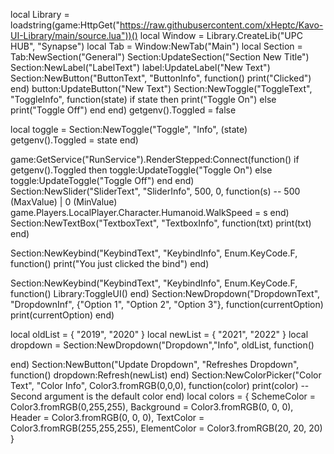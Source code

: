 local Library = loadstring(game:HttpGet("https://raw.githubusercontent.com/xHeptc/Kavo-UI-Library/main/source.lua"))()
local Window = Library.CreateLib("UPC HUB", "Synapse")
local Tab = Window:NewTab("Main")
local Section = Tab:NewSection("General")
Section:UpdateSection("Section New Title")
Section:NewLabel("LabelText")
label:UpdateLabel("New Text")
Section:NewButton("ButtonText", "ButtonInfo", function()
    print("Clicked")
end)
button:UpdateButton("New Text")
Section:NewToggle("ToggleText", "ToggleInfo", function(state)
    if state then
        print("Toggle On")
    else
        print("Toggle Off")
    end
end)
getgenv().Toggled = false

local toggle = Section:NewToggle("Toggle", "Info", (state)
    getgenv().Toggled = state
end)

game:GetService("RunService").RenderStepped:Connect(function()
	if getgenv().Toggled then
		toggle:UpdateToggle("Toggle On")
	else
		toggle:UpdateToggle("Toggle Off")
	end
end)
Section:NewSlider("SliderText", "SliderInfo", 500, 0, function(s) -- 500 (MaxValue) | 0 (MinValue)
    game.Players.LocalPlayer.Character.Humanoid.WalkSpeed = s
end)
Section:NewTextBox("TextboxText", "TextboxInfo", function(txt)
	print(txt)
end)

Section:NewKeybind("KeybindText", "KeybindInfo", Enum.KeyCode.F, function()
	print("You just clicked the bind")
end)

Section:NewKeybind("KeybindText", "KeybindInfo", Enum.KeyCode.F, function()
	Library:ToggleUI()
end)
Section:NewDropdown("DropdownText", "DropdownInf", {"Option 1", "Option 2", "Option 3"}, function(currentOption)
    print(currentOption)
end)

local oldList = {
    "2019",
    "2020"
  }
  local newList = {
    "2021",
    "2022"
  }
  local dropdown = Section:NewDropdown("Dropdown","Info", oldList, function()
  
  end)
  Section:NewButton("Update Dropdown", "Refreshes Dropdown", function()
    dropdown:Refresh(newList)
  end)
  Section:NewColorPicker("Color Text", "Color Info", Color3.fromRGB(0,0,0), function(color)
    print(color)
    -- Second argument is the default color
end)
local colors = {
    SchemeColor = Color3.fromRGB(0,255,255),
    Background = Color3.fromRGB(0, 0, 0),
    Header = Color3.fromRGB(0, 0, 0),
    TextColor = Color3.fromRGB(255,255,255),
    ElementColor = Color3.fromRGB(20, 20, 20)
}
